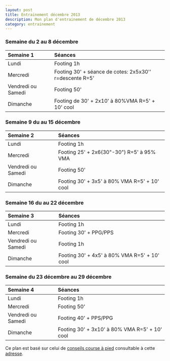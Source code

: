```yaml
---
layout: post
title: Entrainement décembre 2013
description: Mon plan d'entrainement de décembre 2013
category: entrainement
---
```


### Semaine du 2 au 8 décembre

**Semaine 1**         | **Séances**
:---------------------|:-------------------------------------------------
Lundi                 | Footing 1h
Mercredi              | Footing 30' + séance de cotes: 2x5x30'' r=descente R=5'
Vendredi ou Samedi    | Footing 50'
Dimanche              | Footing de 30' + 2x10' à 80%VMA R=5' + 10' cool

### Semaine 9 du au 15 décembre

**Semaine 2**         | **Séances**
:---------------------|:-------------------------------------------------
Lundi                 | Footing 1h
Mercredi              | Footing 25' + 2x6(30"-30") R=5' à 95% VMA
Vendredi ou Samedi    | Footing 50'
Dimanche              | Footing 30' + 3x5' à 80% VMA R=5' + 10' cool

### Semaine 16 du au 22 décembre

**Semaine 3**         | **Séances**
:---------------------|:-------------------------------------------------
Lundi                 | Footing 1h
Mercredi              | Footing 30' + PPG/PPS
Vendredi ou Samedi    | Footing 1h
Dimanche              | Footing 30' + 4x5' à 80% VMA R=5' + 10' cool

### Semaine du 23 décembre au 29 décembre

**Semaine 4**         | **Séances**
:---------------------|:-------------------------------------------------
Lundi                 | Footing 1h
Mercredi              | Footing 50'
Vendredi ou Samedi    | Footing 40' + PPS/PPG
Dimanche              | Footing 30' + 3x10' à 80% VMA R=5' + 10' cool


Ce plan est basé sur celui de [conseils course à pied][1] consultable à
cette [adresse][2].

[1]: http://www.conseils-courseapied.com/
[2]: http://www.conseils-courseapied.com/plans-entrainement/plan-entrainement-cross-country-phase1.html
